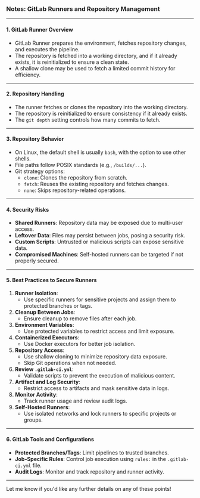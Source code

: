 ### Notes: GitLab Runners and Repository Management

---

#### **1. GitLab Runner Overview**
- GitLab Runner prepares the environment, fetches repository changes, and executes the pipeline.
- The repository is fetched into a working directory, and if it already exists, it is reinitialized to ensure a clean state.
- A shallow clone may be used to fetch a limited commit history for efficiency.

---

#### **2. Repository Handling**
- The runner fetches or clones the repository into the working directory.
- The repository is reinitialized to ensure consistency if it already exists.
- The `git depth` setting controls how many commits to fetch.

---

#### **3. Repository Behavior**
- On Linux, the default shell is usually `bash`, with the option to use other shells.
- File paths follow POSIX standards (e.g., `/builds/...`).
- Git strategy options:
  - `clone`: Clones the repository from scratch.
  - `fetch`: Reuses the existing repository and fetches changes.
  - `none`: Skips repository-related operations.

---

#### **4. Security Risks**
- **Shared Runners**: Repository data may be exposed due to multi-user access.
- **Leftover Data**: Files may persist between jobs, posing a security risk.
- **Custom Scripts**: Untrusted or malicious scripts can expose sensitive data.
- **Compromised Machines**: Self-hosted runners can be targeted if not properly secured.

---

#### **5. Best Practices to Secure Runners**
1. **Runner Isolation**:
   - Use specific runners for sensitive projects and assign them to protected branches or tags.
2. **Cleanup Between Jobs**:
   - Ensure cleanup to remove files after each job.
3. **Environment Variables**:
   - Use protected variables to restrict access and limit exposure.
4. **Containerized Executors**:
   - Use Docker executors for better job isolation.
5. **Repository Access**:
   - Use shallow cloning to minimize repository data exposure.
   - Skip Git operations when not needed.
6. **Review `.gitlab-ci.yml`**:
   - Validate scripts to prevent the execution of malicious content.
7. **Artifact and Log Security**:
   - Restrict access to artifacts and mask sensitive data in logs.
8. **Monitor Activity**:
   - Track runner usage and review audit logs.
9. **Self-Hosted Runners**:
   - Use isolated networks and lock runners to specific projects or groups.

---

#### **6. GitLab Tools and Configurations**
- **Protected Branches/Tags**: Limit pipelines to trusted branches.
- **Job-Specific Rules**: Control job execution using `rules:` in the `.gitlab-ci.yml` file.
- **Audit Logs**: Monitor and track repository and runner activity.

---

Let me know if you'd like any further details on any of these points!
